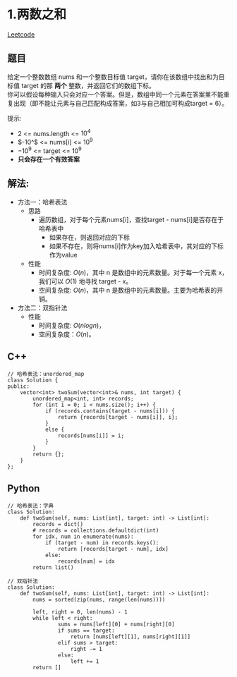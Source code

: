 # 1.两数之和
[Leetcode](https://leetcode-cn.com/problems/two-sum/description/)

## 题目
给定一个整数数组 nums 和一个整数目标值 target，请你在该数组中找出和为目标值 target 的那 **两个** 整数，并返回它们的数组下标。  
你可以假设每种输入只会对应一个答案。但是，数组中同一个元素在答案里不能重复出现（即不能让元素与自己匹配构成答案，如3与自己相加可构成target = 6）。

提示:  
* 2 <= nums.length <= $10^4$
* $-10^$ <= nums[i] <= $10^9$
* $-10^9$ <= target <= $10^9$
* **只会存在一个有效答案**

## 解法:  
* 方法一：哈希表法
  * 思路
    * 遍历数组，对于每个元素nums[i]，查找target - nums[i]是否存在于哈希表中
      * 如果存在，则返回对应的下标
      * 如果不存在，则将nums[i]作为key加入哈希表中，其对应的下标作为value
  * 性能
    * 时间复杂度: $O(n)$，其中 n 是数组中的元素数量。对于每一个元素 x，我们可以 $O(1)$ 地寻找 target - x。  
    * 空间复杂度: $O(n)$，其中 n 是数组中的元素数量。主要为哈希表的开销。
* 方法二：双指针法
  * 性能
    * 时间复杂度: $O(nlogn)$，
    * 空间复杂度：$O(n)$。


## C++
```
// 哈希表法：unordered_map
class Solution {
public:
    vector<int> twoSum(vector<int>& nums, int target) {
        unordered_map<int, int> records;
        for (int i = 0; i < nums.size(); i++) {
            if (records.contains(target - nums[i])) {
                return {records[target - nums[i]], i};
            }
            else {
                records[nums[i]] = i;
            }
        }
        return {};
    }
};
```

## Python
```
// 哈希表法：字典
class Solution:
    def twoSum(self, nums: List[int], target: int) -> List[int]:
        records = dict()
        # records = collections.defaultdict(int)
        for idx, num in enumerate(nums):
            if (target - num) in records.keys():
                return [records[target - num], idx]
            else:
                records[num] = idx
        return list()
```

```
// 双指针法
class Solution:
    def twoSum(self, nums: List[int], target: int) -> List[int]:
        nums = sorted(zip(nums, range(len(nums))))

        left, right = 0, len(nums) - 1
        while left < right:
                sums = nums[left][0] + nums[right][0]
                if sums == target:
                    return [nums[left][1], nums[right][1]]
                elif sums > target:
                    right -= 1
                else:
                    left += 1
        return []
```
